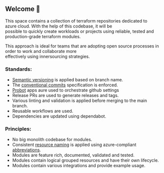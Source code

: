## Welcome 👋
This space contains a collection of terraform repositories dedicated to azure cloud. With the help of this codebase, it will be  
possible to quickly create workloads or projects using reliable, tested and production-grade terraform modules.

This approach is ideal for teams that are adopting open source processes in order to work and collaborate more  
effectively using innersourcing strategies.

### Standards:

* [Semantic versioning](https://semver.org/) is applied based on branch name.
* The [conventional commits](https://www.conventionalcommits.org/en/v1.0.0/) specification is enforced.
* [Probot](https://probot.github.io/) apps aure used to orchestrate github settings
* Release PRs are used to generate releases and tags.
* Various linting and validation is applied before merging to the main branch.
* Reusable workflows are used.
* Dependencies are updated using dependabot.

### Principles:

* No big monolith codebase for modules.
* Consistent [resource naming](https://learn.microsoft.com/en-us/azure/cloud-adoption-framework/ready/azure-best-practices/resource-naming) is applied using azure-compliant [abbreviations](https://learn.microsoft.com/en-us/azure/cloud-adoption-framework/ready/azure-best-practices/resource-abbreviations).
* Modules are feature rich, documented, validated and tested.
* Modules contain logical grouped resources and have their own lifecycle.
* Modules contain various integrations and provide example usage.
